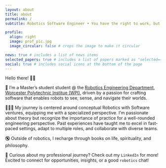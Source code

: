 ```yaml
---
layout: about
title: about
permalink: /
subtitle: Robotics Software Engineer • You have the right to work, but never to the fruits of work ✅•

profile:
  align: right
  image: prof_pic.jpg
  image_circular: false # crops the image to make it circular

news: true # includes a list of news items
selected_papers: true # includes a list of papers marked as "selected={true}"
social: true # includes social icons at the bottom of the page
---
```

Hello there! 👋🏻

🚀 I’m a Master’s student student @ the <a href="https://www.wpi.edu/academics/departments/robotics-engineering">Robotics Engineering Department</a>, <a href="https://wpi.edu">Worcester Polytechnic Institue (WPI)</a>, 
driven by a passion for crafting software that enables robots to see, sense, and navigate their worlds. 

👩🏻‍💻 My journey is centered around conceptual Robotics with Software ventures, equipping me with a specialized perspective. I'm passionate about theory but recognize the importance of practice for a well-rounded engineering perspective. 
Past experiences have taught me to excel in fast-paced settings, adapt to multiple roles, and collaborate with diverse teams.

🔇 Outside of robotics, I recharge through books on life, spirituality, and philosophy.

🔭 Curious about my professional journey? Check out my `LinkedIn` for more! 
Excited to connect for opportunities, insights, or a good `robotics` chat!